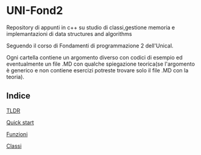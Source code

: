 # UNI-Fond2
Repository di appunti in c++ su studio di classi,gestione memoria e implemantazioni di data structures and algorithms

Seguendo il corso di Fondamenti di programmazione 2 dell'Unical. 

Ogni cartella contiene un argomento diverso con codici di esempio ed eventualmente un file .MD con qualche spiegazione teorica(se l'argomento è generico e non contiene esercizi potreste trovare solo il file .MD con la teoria).

## Indice

 [TLDR](./appunti/TLDR.md)
 
 [Quick start](./appunti/Quick_Start/Quick_Start.md)

 [Funzioni](./appunti/Funzioni/Funzioni.md)

 [Classi](./appunti/Classi/Classi.MD)
